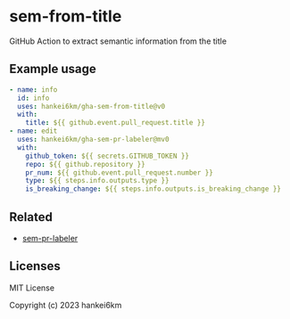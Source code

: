 # sem-from-title

GitHub Action to extract semantic information from the title

<!-- INSERT -->

## Example usage

```yaml
- name: info
  id: info
  uses: hankei6km/gha-sem-from-title@v0
  with:
    title: ${{ github.event.pull_request.title }}
- name: edit
  uses: hankei6km/gha-sem-pr-labeler@mv0
  with:
    github_token: ${{ secrets.GITHUB_TOKEN }}
    repo: ${{ github.repository }}
    pr_num: ${{ github.event.pull_request.number }}
    type: ${{ steps.info.outputs.type }}
    is_breaking_change: ${{ steps.info.outputs.is_breaking_change }}
```

## Related

- [sem-pr-labeler](https://github.com/hankei6km/gha-sem-pr-labeler)

## Licenses

MIT License

Copyright (c) 2023 hankei6km
